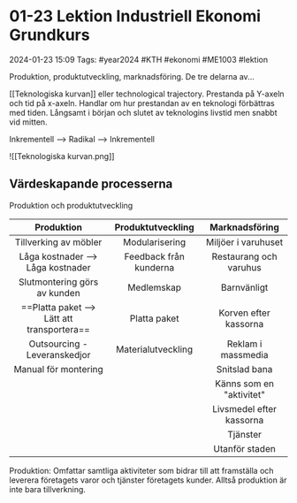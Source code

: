 # 01-23 Lektion Industriell Ekonomi Grundkurs

2024-01-23 15:09
Tags: #year2024 #KTH #ekonomi #ME1003 #lektion

Produktion, produktutveckling, marknadsföring. De tre delarna av...

[[Teknologiska kurvan]] eller technological trajectory. Prestanda på Y-axeln och tid på x-axeln. Handlar om hur prestandan av en teknologi förbättras med tiden. Långsamt i början och slutet av teknologins livstid men snabbt vid mitten.

Inkrementell --> Radikal --> Inkrementell

![[Teknologiska kurvan.png]]

## Värdeskapande processerna

Produktion och produktutveckling

| Produktion | Produktutveckling | Marknadsföring |
| :--: | :--: | :--: |
| Tillverking av möbler | Modularisering | Miljöer i varuhuset |
| Låga kostnader --><br>Låga kostnader | Feedback från kunderna | Restaurang och varuhus |
| Slutmontering görs av kunden | Medlemskap | Barnvänligt |
| ==Platta paket --> Lätt att transportera== | Platta paket | Korven efter kassorna |
| Outsourcing -<br>Leveranskedjor | Materialutveckling | Reklam i massmedia |
| Manual för montering |  | Snitslad bana |
|  |  | Känns som en "aktivitet" |
|  |  | Livsmedel efter kassorna |
|  |  | Tjänster |
|  |  | Utanför staden |
Produktion: Omfattar samtliga aktiviteter som bidrar till att framställa och leverera företagets varor och tjänster företagets kunder. Alltså produktion är inte bara tillverkning.
